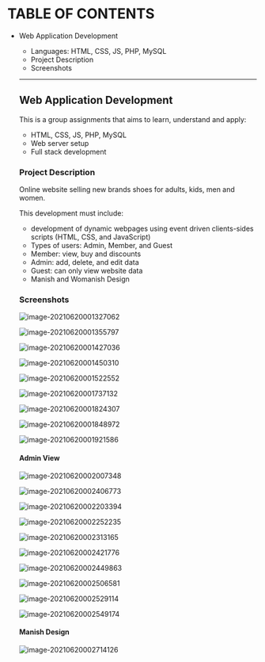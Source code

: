 # TABLE OF CONTENTS

* Web Application Development 

  * Languages: HTML, CSS, JS, PHP, MySQL
  * Project Description
  * Screenshots

  ---

  ## Web Application Development

  This is a group assignments that aims to learn, understand and apply:

  * HTML, CSS, JS, PHP, MySQL
  * Web server setup
  * Full stack development

  ### Project Description

  Online website selling new brands shoes for adults, kids, men and women.

  This development must include:

  * development of dynamic webpages using event driven clients-sides scripts (HTML, CSS, and JavaScript)
  * Types of users: Admin, Member, and Guest
  * Member: view, buy and discounts
  * Admin: add, delete, and edit data
  * Guest: can only view website data
  * Manish and Womanish Design

  ### Screenshots

  ![image-20210620001327062](Screenshots/login)

  ![image-20210620001355797](Screenshots/login.jpg)

  

  

  ![image-20210620001427036](Screenshots/home.png)

  ![image-20210620001450310](Screenshots/shop.png)

  ![image-20210620001522552](Screenshots/blog.png)

  ![image-20210620001737132](Screenshots/postblog.png)

  ![image-20210620001824307](Screenshots/faq.png)

  ![image-20210620001848972](Screenshots/aboutus.png)

  

  ![image-20210620001921586](Screenshots/contactus.png)

  

  #### Admin View

  ![image-20210620002007348](Screenshots/adminlogin.png)

  ![image-20210620002406773](Screenshots/adminhome.png)

  ![image-20210620002203394](Screenshots/adminaddshoe.png)

  ![image-20210620002252235](Screenshots/admindeleteshoe.png)

  ![image-20210620002313165](Screenshots/adminupdate.png)

  ![image-20210620002421776](Screenshots/adminshop.png)

  

  ![image-20210620002449863](Screenshots/adminfaq.png)

  ![image-20210620002506581](Screenshots/admineditfaq.png)

  

  ![image-20210620002529114](Screenshots/admincontact.png)

  ![image-20210620002549174](Screenshots/adminreplyenquiry.png)

  #### Manish Design

  ![image-20210620002714126](Screenshots/mainshview.png)

  

  

  

  

  

  

  

  

  

  

  

  

  

  

  

  



